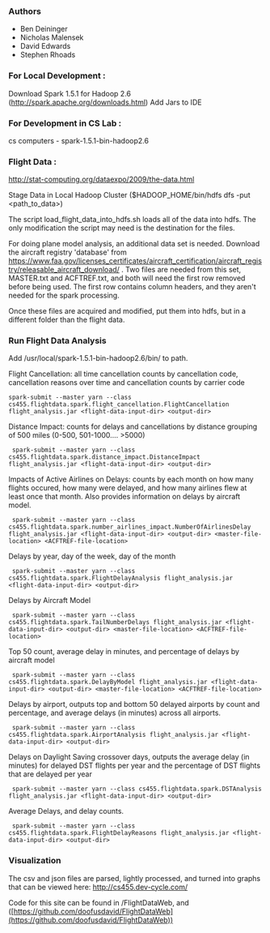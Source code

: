 ### Authors
* Ben Deininger
* Nicholas Malensek
* David Edwards
* Stephen Rhoads

### For Local Development :
Download Spark 1.5.1 for Hadoop 2.6 (http://spark.apache.org/downloads.html)
Add Jars to IDE

### For Development in CS Lab :
cs computers - spark-1.5.1-bin-hadoop2.6

### Flight Data :
http://stat-computing.org/dataexpo/2009/the-data.html

Stage Data in Local Hadoop Cluster ($HADOOP_HOME/bin/hdfs dfs -put <path_to_data>)

The script load_flight_data_into_hdfs.sh loads all of the data into hdfs. The only modification the script
may need is the destination for the files.

For doing plane model analysis, an additional data set is needed.  Download the aircraft registry 'database' from
https://www.faa.gov/licenses_certificates/aircraft_certification/aircraft_registry/releasable_aircraft_download/ .
Two files are needed from this set, MASTER.txt and ACFTREF.txt, and both will need the first row removed before being used.
The first row contains column headers, and they aren't needed for the spark processing.

Once these files are acquired and modified, put them into hdfs, but in a different folder than the flight data.

### Run Flight Data Analysis
Add /usr/local/spark-1.5.1-bin-hadoop2.6/bin/ to path.

Flight Cancellation: all time cancellation counts by cancellation code, cancellation reasons over time and cancellation counts by carrier code

    spark-submit --master yarn --class cs455.flightdata.spark.flight_cancellation.FlightCancellation flight_analysis.jar <flight-data-input-dir> <output-dir>

Distance Impact: counts for delays and cancellations by distance grouping of 500 miles (0-500, 501-1000.... >5000)

     spark-submit --master yarn --class cs455.flightdata.spark.distance_impact.DistanceImpact flight_analysis.jar <flight-data-input-dir> <output-dir> 

Impacts of Active Airlines on Delays: counts by each month on how many flights occured, how many were delayed, and how many airlines flew at least once that month.
Also provides information on delays by aircraft model.
   
     spark-submit --master yarn --class cs455.flightdata.spark.number_airlines_impact.NumberOfAirlinesDelay flight_analysis.jar <flight-data-input-dir> <output-dir> <master-file-location> <ACFTREF-file-location>

Delays by year, day of the week, day of the month

     spark-submit --master yarn --class cs455.flightdata.spark.FlightDelayAnalysis flight_analysis.jar <flight-data-input-dir> <output-dir>

Delays by Aircraft Model

     spark-submit --master yarn --class cs455.flightdata.spark.TailNumberDelays flight_analysis.jar <flight-data-input-dir> <output-dir> <master-file-location> <ACFTREF-file-location>
    
Top 50 count, average delay in minutes, and percentage of delays by aircraft model

     spark-submit --master yarn --class cs455.flightdata.spark.DelayByModel flight_analysis.jar <flight-data-input-dir> <output-dir> <master-file-location> <ACFTREF-file-location>

Delays by airport, outputs top and bottom 50 delayed airports by count and percentage, and average delays (in minutes) across all airports.

     spark-submit --master yarn --class cs455.flightdata.spark.AirportAnalysis flight_analysis.jar <flight-data-input-dir> <output-dir>
    
Delays on Daylight Saving crossover days, outputs the average delay (in minutes) for delayed DST flights per year and the percentage of DST flights that are delayed per year

     spark-submit --master yarn --class cs455.flightdata.spark.DSTAnalysis flight_analysis.jar <flight-data-input-dir> <output-dir>

Average Delays, and delay counts.

     spark-submit --master yarn --class cs455.flightdata.spark.FlightDelayReasons flight_analysis.jar <flight-data-input-dir> <output-dir>


### Visualization

The csv and json files are parsed, lightly processed, and turned into graphs that can be viewed here: http://cs455.dev-cycle.com/

Code for this site can be found in /FlightDataWeb, and ([https://github.com/doofusdavid/FlightDataWeb](https://github.com/doofusdavid/FlightDataWeb))
